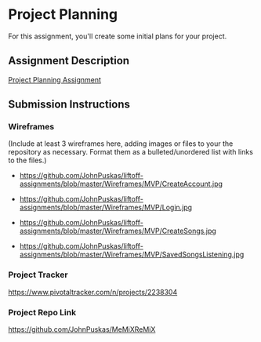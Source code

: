 # Project Planning
For this assignment, you'll create some initial plans for your project.

## Assignment Description
[Project Planning Assignment](https://education.launchcode.org/liftoff/assignments/planning/)

## Submission Instructions

### Wireframes

(Include at least 3 wireframes here, adding images or files to your the repository as necessary. Format them as a bulleted/unordered list with links to the files.)
* https://github.com/JohnPuskas/liftoff-assignments/blob/master/Wireframes/MVP/CreateAccount.jpg

* https://github.com/JohnPuskas/liftoff-assignments/blob/master/Wireframes/MVP/Login.jpg

* https://github.com/JohnPuskas/liftoff-assignments/blob/master/Wireframes/MVP/CreateSongs.jpg

* https://github.com/JohnPuskas/liftoff-assignments/blob/master/Wireframes/MVP/SavedSongsListening.jpg

### Project Tracker

https://www.pivotaltracker.com/n/projects/2238304

### Project Repo Link

https://github.com/JohnPuskas/MeMiXReMiX
